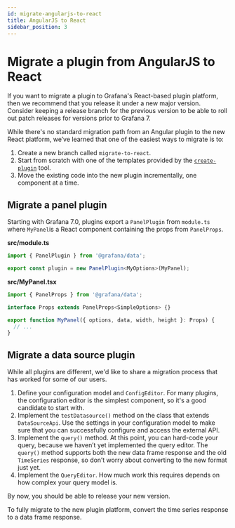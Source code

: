 ```yaml
---
id: migrate-angularjs-to-react
title: AngularJS to React
sidebar_position: 3
---
```


# Migrate a plugin from AngularJS to React

If you want to migrate a plugin to Grafana's React-based plugin platform, then we recommend that you release it under a new major version. Consider keeping a release branch for the previous version to be able to roll out patch releases for versions prior to Grafana 7.

While there's no standard migration path from an Angular plugin to the new React platform, we’ve learned that one of the easiest ways to migrate is to:

1. Create a new branch called `migrate-to-react`.
1. Start from scratch with one of the templates provided by the [`create-plugin`](https://www.npmjs.com/package/@grafana/create-plugin) tool.
1. Move the existing code into the new plugin incrementally, one component at a time.

## Migrate a panel plugin

Starting with Grafana 7.0, plugins export a `PanelPlugin` from `module.ts` where `MyPanel`is a React component containing the props from `PanelProps`.

**src/module.ts**

```ts
import { PanelPlugin } from '@grafana/data';

export const plugin = new PanelPlugin<MyOptions>(MyPanel);
```

**src/MyPanel.tsx**

```ts
import { PanelProps } from '@grafana/data';

interface Props extends PanelProps<SimpleOptions> {}

export function MyPanel({ options, data, width, height }: Props) {
  // ...
}
```

## Migrate a data source plugin

While all plugins are different, we'd like to share a migration process that has worked for some of our users.

1. Define your configuration model and `ConfigEditor`. For many plugins, the configuration editor is the simplest component, so it's a good candidate to start with.
1. Implement the `testDatasource()` method on the class that extends `DataSourceApi`. Use the settings in your configuration model to make sure that you can successfully configure and access the external API.
1. Implement the `query()` method. At this point, you can hard-code your query, because we haven’t yet implemented the query editor. The `query()` method supports both the new data frame response and the old `TimeSeries` response, so don’t worry about converting to the new format just yet.
1. Implement the `QueryEditor`. How much work this requires depends on how complex your query model is.

By now, you should be able to release your new version.

To fully migrate to the new plugin platform, convert the time series response to a data frame response.
